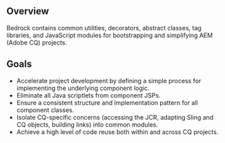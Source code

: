 ## Overview

Bedrock contains common utilities, decorators, abstract classes, tag libraries, and JavaScript modules for bootstrapping and simplifying AEM (Adobe CQ) projects.

## Goals

* Accelerate project development by defining a simple process for implementing the underlying component logic.
* Eliminate all Java scriptlets from component JSPs.
* Ensure a consistent structure and implementation pattern for all component classes.
* Isolate CQ-specific concerns (accessing the JCR, adapting Sling and CQ objects, building links) into common modules.
* Achieve a high level of code reuse both within and across CQ projects.